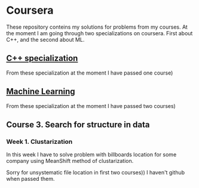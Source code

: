 # Coursera
These repository conteins my solutions for problems from my courses. At the moment I am going through two specializations on coursera. First about C++, and the second about ML.

## [C++ specialization](https://www.coursera.org/specializations/c-plus-plus-modern-development)

From these specialization at the moment I have passed one course)


## [Machine Learning](https://www.coursera.org/specializations/machine-learning-data-analysis)

From these specialization at the moment I have passed two courses)


## Course 3. Search for structure in data
### Week 1. Clustarization
In this week I have to solve problem with billboards location for some company using MeanShift method of clustarization.

Sorry for unsystematic file location in first two courses)) I haven't github when passed them.


 
